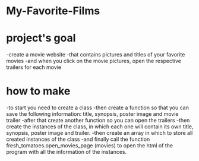# My-Favorite-Films

# project's goal
-create a movie website
-that contains pictures and titles of your favorite movies
-and when you click on the movie pictures, open the respective trailers for each movie

# how to make
-to start you need to create a class
-then create a function so that you can save the following information: title, synopsis, poster image and movie trailer
-after that create another function so you can open the trailers
-then create the instances of the class, in which each one will contain its own title, synopsis, poster image and trailer.
-then create an array in which to store all created instances of the class
-and finally call the function fresh_tomatoes.open_movies_page (movies) to open the html of the program with all the information of the instances.





